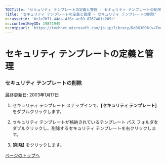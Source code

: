```yaml
---
TOCTitle: 'セキュリティ テンプレートの定義と管理 ‐ セキュリティ テンプレートの削除'
Title: 'セキュリティ テンプレートの定義と管理 ‐ セキュリティ テンプレートの削除'
ms:assetid: '0e1e7b71-44da-4f6c-ac69-8767401c205c'
ms:contentKeyID: 19871949
ms:mtpsurl: 'https://technet.microsoft.com/ja-jp/library/Dd363006(v=TechNet.10)'
---
```


セキュリティ テンプレートの定義と管理
=====================================

### セキュリティ テンプレートの削除

最終更新日: 2003年1月17日

1.  セキュリティ テンプレート スナップインで、**\[セキュリティ テンプレート\]** をダブルクリックします。

2.  セキュリティ テンプレートが格納されているテンプレート パス フォルダをダブルクリックし、削除するセキュリティ テンプレートを右クリックします。

3.  **\[削除\]** をクリックします。

[](#mainsection)[ページのトップへ](#mainsection)
